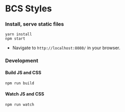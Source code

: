 # BCS Styles

### Install, serve static files

```
yarn install
npm start
```

- Navigate to `http://localhost:8080/` in your browser.

### Development

#### Build JS and CSS

```
npm run build
```

#### Watch JS and CSS

```
npm run watch
```
